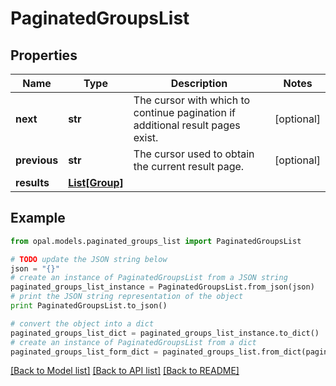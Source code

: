 # PaginatedGroupsList


## Properties

Name | Type | Description | Notes
------------ | ------------- | ------------- | -------------
**next** | **str** | The cursor with which to continue pagination if additional result pages exist. | [optional] 
**previous** | **str** | The cursor used to obtain the current result page. | [optional] 
**results** | [**List[Group]**](Group.md) |  | 

## Example

```python
from opal.models.paginated_groups_list import PaginatedGroupsList

# TODO update the JSON string below
json = "{}"
# create an instance of PaginatedGroupsList from a JSON string
paginated_groups_list_instance = PaginatedGroupsList.from_json(json)
# print the JSON string representation of the object
print PaginatedGroupsList.to_json()

# convert the object into a dict
paginated_groups_list_dict = paginated_groups_list_instance.to_dict()
# create an instance of PaginatedGroupsList from a dict
paginated_groups_list_form_dict = paginated_groups_list.from_dict(paginated_groups_list_dict)
```
[[Back to Model list]](../README.md#documentation-for-models) [[Back to API list]](../README.md#documentation-for-api-endpoints) [[Back to README]](../README.md)


